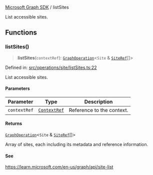 [Microsoft Graph SDK](README.md) / listSites

List accessible sites.

## Functions

### listSites()

> **listSites**(`contextRef`): [`GraphOperation`](GraphOperation.md#graphoperation)\<`Site` & [`SiteRef`](SiteRef.md#siteref)[]\>

Defined in: [src/operations/site/listSites.ts:22](https://github.com/Future-Secure-AI/microsoft-graph/blob/main/src/operations/site/listSites.ts#L22)

List accessible sites.

#### Parameters

| Parameter | Type | Description |
| ------ | ------ | ------ |
| `contextRef` | [`ContextRef`](ContextRef.md#contextref) | Reference to the context. |

#### Returns

[`GraphOperation`](GraphOperation.md#graphoperation)\<`Site` & [`SiteRef`](SiteRef.md#siteref)[]\>

Array of sites, each including its metadata and reference information.

#### See

https://learn.microsoft.com/en-us/graph/api/site-list

